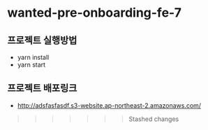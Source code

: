 # wanted-pre-onboarding-fe-7
## 프로젝트 실행방법
- yarn install
- yarn start 
## 프로젝트 배포링크
- http://adsfasfasdf.s3-website.ap-northeast-2.amazonaws.com/
>>>>>>> Stashed changes
